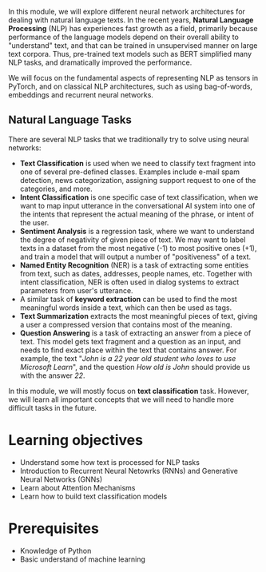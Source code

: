 In this module, we will explore different neural network architectures for dealing with natural language texts. In the recent years, **Natural Language Processing** (NLP) has experiences fast growth as a field, primarily because performance of the language models depend on their overall ability to "understand" text, and that can be trained in unsupervised manner on large text corpora. Thus, pre-trained text models such as BERT simplified many NLP tasks, and dramatically improved the performance.

We will focus on the fundamental aspects of representing NLP as tensors in PyTorch, and on classical NLP architectures, such as using bag-of-words, embeddings and recurrent neural networks.

## Natural Language Tasks

There are several NLP tasks that we traditionally try to solve using neural networks:
* **Text Classification** is used when we need to classify text fragment into one of several pre-defined classes. Examples include e-mail spam detection, news categorization, assigning support request to one of the categories, and more. 
* **Intent Classification** is one specific case of text classification, when we want to map input utterance in the conversational AI system into one of the intents that represent the actual meaning of the phrase, or intent of the user. 
* **Sentiment Analysis** is a regression task, where we want to understand the degree of negativity of given piece of text. We may want to label texts in a dataset from the most negative (-1) to most positive ones (+1), and train a model that will output a number of "positiveness" of a text.
* **Named Entity Recognition** (NER) is a task of extracting some entities from text, such as dates, addresses, people names, etc. Together with intent classification, NER is often used in dialog systems to extract parameters from user's utterance. 
* A similar task of **keyword extraction** can be used to find the most meaningful words inside a text, which can then be used as tags.    
* **Text Summarization** extracts the most meaningful pieces of text, giving a user a compressed version that contains most of the meaning. 
* **Question Answering** is a task of extracting an answer from a piece of text. This model gets text fragment and a question as an input, and needs to find exact place within the text that contains answer. For example, the text "*John is a 22 year old student who loves to use Microsoft Learn*", and the question *How old is John* should provide us with the answer *22*.

In this module, we will mostly focus on **text classification** task. However, we will learn all important concepts that we will need to handle more difficult tasks in the future.

# Learning objectives
- Understand some how text is processed for NLP tasks
- Introduction to Recurrent Neural Netowrks (RNNs) and Generative Neural Networks (GNNs)
- Learn about Attention Mechanisms
- Learn how to build text classification models

# Prerequisites

- Knowledge of Python
- Basic understand of machine learning